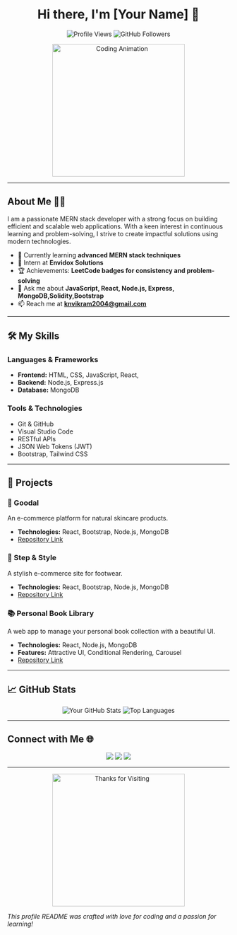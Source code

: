 <h1 align="center">Hi there, I'm [Your Name] 👋</h1>

<p align="center">
  <img src="https://komarev.com/ghpvc/?username=yourusername&style=flat-square" alt="Profile Views">
  <img src="https://img.shields.io/github/followers/yourusername?label=Followers&style=social" alt="GitHub Followers">
</p>

<p align="center">
  <img src="https://media.giphy.com/media/3o7aD2saalBwwftBIY/giphy.gif" width="300" alt="Coding Animation">
</p>

---

## About Me 🧑‍💻

I am a passionate MERN stack developer with a strong focus on building efficient and scalable web applications. With a keen interest in continuous learning and problem-solving, I strive to create impactful solutions using modern technologies.

- 🌱 Currently learning **advanced MERN stack techniques**
- 💼 Intern at **Envidox Solutions**
- 🏆 Achievements: **LeetCode badges for consistency and problem-solving**
- 💬 Ask me about **JavaScript, React, Node.js, Express, MongoDB,Solidity,Bootstrap**
- 📫 Reach me at **knvikram2004@gmail.com**

---

## 🛠️ My Skills

### Languages & Frameworks
- **Frontend:** HTML, CSS, JavaScript, React,
- **Backend:** Node.js, Express.js
- **Database:** MongoDB

### Tools & Technologies
- Git & GitHub
- Visual Studio Code
- RESTful APIs
- JSON Web Tokens (JWT)
- Bootstrap, Tailwind CSS

---

## 🚀 Projects

### 🌿 Goodal
An e-commerce platform for natural skincare products.
- **Technologies:** React, Bootstrap, Node.js, MongoDB
- [Repository Link](https://github.com/yourusername/goodal)

### 👟 Step & Style
A stylish e-commerce site for footwear.
- **Technologies:** React, Bootstrap, Node.js, MongoDB
- [Repository Link](https://github.com/yourusername/step-and-style)

### 📚 Personal Book Library
A web app to manage your personal book collection with a beautiful UI.
- **Technologies:** React, Node.js, MongoDB
- **Features:** Attractive UI, Conditional Rendering, Carousel
- [Repository Link](https://github.com/yourusername/book-library)

---

## 📈 GitHub Stats

<p align="center">
  <img src="https://github-readme-stats.vercel.app/api?username=yourusername&show_icons=true&theme=radical" alt="Your GitHub Stats">
  <img src="https://github-readme-stats.vercel.app/api/top-langs/?username=yourusername&layout=compact&theme=radical" alt="Top Languages">
</p>

---

## Connect with Me 🌐

<p align="center">
  <a href="https://linkedin.com/in/yourprofile" target="_blank"><img src="https://img.shields.io/badge/LinkedIn-0077B5?style=for-the-badge&logo=linkedin&logoColor=white"></a>
  <a href="mailto:your.email@example.com" target="_blank"><img src="https://img.shields.io/badge/Email-D14836?style=for-the-badge&logo=gmail&logoColor=white"></a>
  <a href="https://github.com/yourusername" target="_blank"><img src="https://img.shields.io/badge/GitHub-100000?style=for-the-badge&logo=github&logoColor=white"></a>
</p>

---

<p align="center">
  <img src="https://media.giphy.com/media/l46Cyn4lA4vL8c0kE/giphy.gif" width="300" alt="Thanks for Visiting">
</p>

*This profile README was crafted with love for coding and a passion for learning!*
